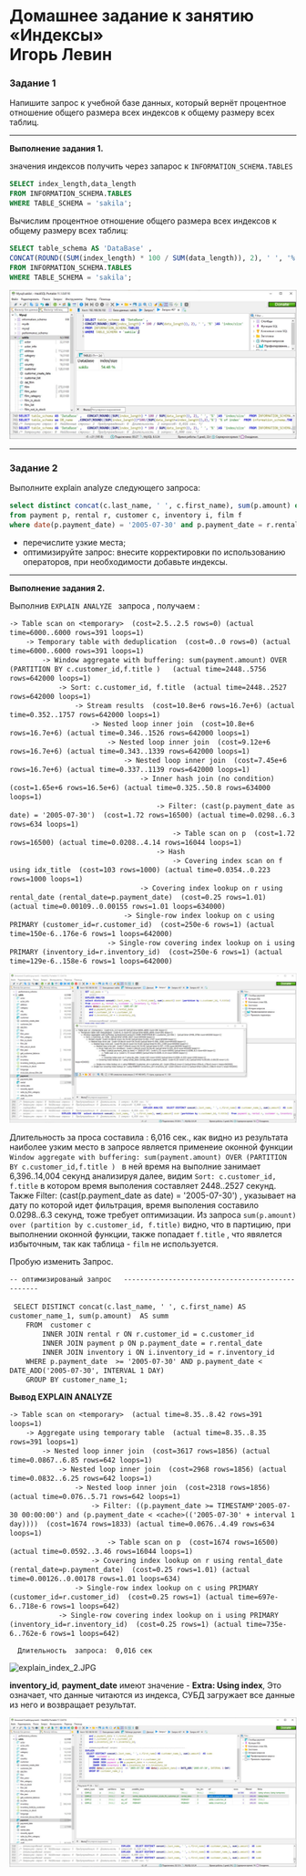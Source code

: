 # Домашнее задание к занятию «Индексы» <br/> Игорь Левин

### Задание 1

Напишите запрос к учебной базе данных, который вернёт процентное отношение общего размера всех индексов к общему размеру всех таблиц.

---

**Выполнение задания 1.**


значения индексов получить через запарос к `INFORMATION_SCHEMA.TABLES`
```sql
SELECT index_length,data_length
FROM INFORMATION_SCHEMA.TABLES 
WHERE TABLE_SCHEMA = 'sakila';
```

Вычислим процентное отношение общего размера всех индексов к общему размеру всех таблиц:

```sql
SELECT table_schema AS 'DataBase' , 
CONCAT(ROUND((SUM(index_length) * 100 / SUM(data_length)), 2), ' ', '%' )AS 'index/size'
FROM INFORMATION_SCHEMA.TABLES 
WHERE TABLE_SCHEMA = 'sakila';


```
 ![sakila_indexes.JPG](https://github.com/elekpow/netology/blob/main/reldb/lesson5/images/sakila_indexes.JPG)


---
### Задание 2

Выполните explain analyze следующего запроса:
```sql
select distinct concat(c.last_name, ' ', c.first_name), sum(p.amount) over (partition by c.customer_id, f.title)
from payment p, rental r, customer c, inventory i, film f
where date(p.payment_date) = '2005-07-30' and p.payment_date = r.rental_date and r.customer_id = c.customer_id and i.inventory_id = r.inventory_id
```
- перечислите узкие места;
- оптимизируйте запрос: внесите корректировки по использованию операторов, при необходимости добавьте индексы.
---

**Выполнение задания 2.**


Выполнив `EXPLAIN ANALYZE ` запроса , получаем :

```
-> Table scan on <temporary>  (cost=2.5..2.5 rows=0) (actual time=6000..6000 rows=391 loops=1)
    -> Temporary table with deduplication  (cost=0..0 rows=0) (actual time=6000..6000 rows=391 loops=1)
        -> Window aggregate with buffering: sum(payment.amount) OVER (PARTITION BY c.customer_id,f.title )   (actual time=2448..5756 rows=642000 loops=1)
            -> Sort: c.customer_id, f.title  (actual time=2448..2527 rows=642000 loops=1)
                -> Stream results  (cost=10.8e+6 rows=16.7e+6) (actual time=0.352..1757 rows=642000 loops=1)
                    -> Nested loop inner join  (cost=10.8e+6 rows=16.7e+6) (actual time=0.346..1526 rows=642000 loops=1)
                        -> Nested loop inner join  (cost=9.12e+6 rows=16.7e+6) (actual time=0.343..1339 rows=642000 loops=1)
                            -> Nested loop inner join  (cost=7.45e+6 rows=16.7e+6) (actual time=0.337..1139 rows=642000 loops=1)
                                -> Inner hash join (no condition)  (cost=1.65e+6 rows=16.5e+6) (actual time=0.325..50.8 rows=634000 loops=1)
                                    -> Filter: (cast(p.payment_date as date) = '2005-07-30')  (cost=1.72 rows=16500) (actual time=0.0298..6.3 rows=634 loops=1)
                                        -> Table scan on p  (cost=1.72 rows=16500) (actual time=0.0208..4.14 rows=16044 loops=1)
                                    -> Hash
                                        -> Covering index scan on f using idx_title  (cost=103 rows=1000) (actual time=0.0354..0.223 rows=1000 loops=1)
                                -> Covering index lookup on r using rental_date (rental_date=p.payment_date)  (cost=0.25 rows=1.01) (actual time=0.00109..0.00155 rows=1.01 loops=634000)
                            -> Single-row index lookup on c using PRIMARY (customer_id=r.customer_id)  (cost=250e-6 rows=1) (actual time=150e-6..176e-6 rows=1 loops=642000)
                        -> Single-row covering index lookup on i using PRIMARY (inventory_id=r.inventory_id)  (cost=250e-6 rows=1) (actual time=129e-6..158e-6 rows=1 loops=642000)

```

 ![explain_analyze_1.JPG](https://github.com/elekpow/netology/blob/main/reldb/lesson5/images/explain_analyze_1.JPG)


Длительность за проса составила : 6,016 сек., как видно из результата наиболее узким место в запросе является применеие оконной функции 
`Window aggregate with buffering: sum(payment.amount) OVER (PARTITION BY c.customer_id,f.title ) ` в ней время на выполние занимает 6,396..14,004 секунд
анализируя далее, видим `Sort: c.customer_id, f.title` в котором время выполения составляет 2448..2527 секунд. Также Filter: (cast(p.payment_date as date) = '2005-07-30') , указывает на дату по которой идет фильтрация, время выполения составило 0.0298..6.3 секунд, тоже требует оптимизации. 
Из запроса `sum(p.amount) over (partition by c.customer_id, f.title)` видно, что в партицию,  при выполнении оконной функции, также попадает `f.title` , что явялется избыточным, так как таблица - `film` не используется.


Пробую изменить Запрос. 

```
-- оптимизированый запрос   -------------------------------------------------

 SELECT DISTINCT concat(c.last_name, ' ', c.first_name) AS customer_name_1, sum(p.amount)  AS summ														
	FROM  customer c
		INNER JOIN rental r ON r.customer_id = c.customer_id 
		INNER JOIN payment p ON p.payment_date = r.rental_date 
		INNER JOIN inventory i ON i.inventory_id = r.inventory_id	
	WHERE p.payment_date  >= '2005-07-30' AND p.payment_date < DATE_ADD('2005-07-30', INTERVAL 1 DAY)	
	GROUP BY customer_name_1;	
```

**Вывод EXPLAIN ANALYZE**

```
-> Table scan on <temporary>  (actual time=8.35..8.42 rows=391 loops=1)
    -> Aggregate using temporary table  (actual time=8.35..8.35 rows=391 loops=1)
        -> Nested loop inner join  (cost=3617 rows=1856) (actual time=0.0867..6.85 rows=642 loops=1)
            -> Nested loop inner join  (cost=2968 rows=1856) (actual time=0.0832..6.25 rows=642 loops=1)
                -> Nested loop inner join  (cost=2318 rows=1856) (actual time=0.076..5.71 rows=642 loops=1)
                    -> Filter: ((p.payment_date >= TIMESTAMP'2005-07-30 00:00:00') and (p.payment_date < <cache>(('2005-07-30' + interval 1 day))))  (cost=1674 rows=1833) (actual time=0.0676..4.49 rows=634 loops=1)
                        -> Table scan on p  (cost=1674 rows=16500) (actual time=0.0592..3.46 rows=16044 loops=1)
                    -> Covering index lookup on r using rental_date (rental_date=p.payment_date)  (cost=0.25 rows=1.01) (actual time=0.00126..0.00178 rows=1.01 loops=634)
                -> Single-row index lookup on c using PRIMARY (customer_id=r.customer_id)  (cost=0.25 rows=1) (actual time=697e-6..718e-6 rows=1 loops=642)
            -> Single-row covering index lookup on i using PRIMARY (inventory_id=r.inventory_id)  (cost=0.25 rows=1) (actual time=735e-6..762e-6 rows=1 loops=642)
```

```
  Длительность  запроса:  0,016 сек 
```



 ![explain_index_2.JPG](https://github.com/elekpow/netology/blob/main/reldb/lesson5/images/explain_index_2.JPG)
 

 **inventory_id**, **payment_date** имеют значение -  **Extra: Using index**,  Это означает, что данные читаются из индекса, СУБД загружает все данные из него и возвращает результат.
 
 
  ![indexes.JPG](https://github.com/elekpow/netology/blob/main/reldb/lesson5/images/indexes.JPG)
 


